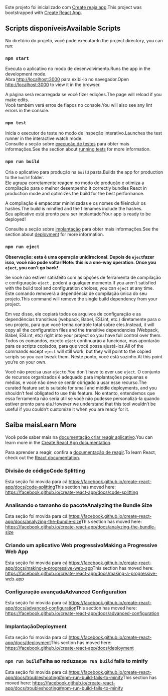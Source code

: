 <span data-ttu-id="5a6e1-101">Este projeto foi inicializado com [Create reaja app](https://github.com/facebook/create-react-app).</span><span class="sxs-lookup"><span data-stu-id="5a6e1-101">This project was bootstrapped with [Create React App](https://github.com/facebook/create-react-app).</span></span>

## <a name="available-scripts"></a><span data-ttu-id="5a6e1-102">Scripts disponíveis</span><span class="sxs-lookup"><span data-stu-id="5a6e1-102">Available Scripts</span></span>

<span data-ttu-id="5a6e1-103">No diretório do projeto, você pode executar:</span><span class="sxs-lookup"><span data-stu-id="5a6e1-103">In the project directory, you can run:</span></span>

### `npm start`

<span data-ttu-id="5a6e1-104">Executa o aplicativo no modo de desenvolvimento.</span><span class="sxs-lookup"><span data-stu-id="5a6e1-104">Runs the app in the development mode.</span></span><br />
<span data-ttu-id="5a6e1-105">Abra [http://localhost:3000](http://localhost:3000) para exibi-lo no navegador.</span><span class="sxs-lookup"><span data-stu-id="5a6e1-105">Open [http://localhost:3000](http://localhost:3000) to view it in the browser.</span></span>

<span data-ttu-id="5a6e1-106">A página será recarregada se você fizer edições.</span><span class="sxs-lookup"><span data-stu-id="5a6e1-106">The page will reload if you make edits.</span></span><br />
<span data-ttu-id="5a6e1-107">Você também verá erros de fiapos no console.</span><span class="sxs-lookup"><span data-stu-id="5a6e1-107">You will also see any lint errors in the console.</span></span>

### `npm test`

<span data-ttu-id="5a6e1-108">Inicia o executor de teste no modo de inspeção interativo.</span><span class="sxs-lookup"><span data-stu-id="5a6e1-108">Launches the test runner in the interactive watch mode.</span></span><br />
<span data-ttu-id="5a6e1-109">Consulte a seção sobre [execução de testes](https://facebook.github.io/create-react-app/docs/running-tests) para obter mais informações.</span><span class="sxs-lookup"><span data-stu-id="5a6e1-109">See the section about [running tests](https://facebook.github.io/create-react-app/docs/running-tests) for more information.</span></span>

### `npm run build`

<span data-ttu-id="5a6e1-110">Cria o aplicativo para produção na `build` pasta.</span><span class="sxs-lookup"><span data-stu-id="5a6e1-110">Builds the app for production to the `build` folder.</span></span><br />
<span data-ttu-id="5a6e1-111">Ele agrupa corretamente reagem no modo de produção e otimiza a compilação para o melhor desempenho.</span><span class="sxs-lookup"><span data-stu-id="5a6e1-111">It correctly bundles React in production mode and optimizes the build for the best performance.</span></span>

<span data-ttu-id="5a6e1-112">A compilação é empacotar minimizadas e os nomes de fileincluir os hashes.</span><span class="sxs-lookup"><span data-stu-id="5a6e1-112">The build is minified and the filenames include the hashes.</span></span><br />
<span data-ttu-id="5a6e1-113">Seu aplicativo está pronto para ser implantado!</span><span class="sxs-lookup"><span data-stu-id="5a6e1-113">Your app is ready to be deployed!</span></span>

<span data-ttu-id="5a6e1-114">Consulte a seção sobre [implantação](https://facebook.github.io/create-react-app/docs/deployment) para obter mais informações.</span><span class="sxs-lookup"><span data-stu-id="5a6e1-114">See the section about [deployment](https://facebook.github.io/create-react-app/docs/deployment) for more information.</span></span>

### `npm run eject`

<span data-ttu-id="5a6e1-115">**Observação: esta é uma operação unidirecional. Depois de `eject`fazer isso, você não pode voltar!**</span><span class="sxs-lookup"><span data-stu-id="5a6e1-115">**Note: this is a one-way operation. Once you `eject`, you can’t go back!**</span></span>

<span data-ttu-id="5a6e1-116">Se você não estiver satisfeito com as opções de ferramenta de compilação e configuração `eject` , poderá a qualquer momento.</span><span class="sxs-lookup"><span data-stu-id="5a6e1-116">If you aren’t satisfied with the build tool and configuration choices, you can `eject` at any time.</span></span> <span data-ttu-id="5a6e1-117">Este comando removerá a dependência de compilação única do seu projeto.</span><span class="sxs-lookup"><span data-stu-id="5a6e1-117">This command will remove the single build dependency from your project.</span></span>

<span data-ttu-id="5a6e1-118">Em vez disso, ele copiará todos os arquivos de configuração e as dependências transitivas (webpack, Babel, ESLint, etc.) diretamente para o seu projeto, para que você tenha controle total sobre eles.</span><span class="sxs-lookup"><span data-stu-id="5a6e1-118">Instead, it will copy all the configuration files and the transitive dependencies (Webpack, Babel, ESLint, etc) right into your project so you have full control over them.</span></span> <span data-ttu-id="5a6e1-119">Todos os comandos, exceto `eject` continuarão a funcionar, mas apontarão para os scripts copiados, para que você possa ajustá-los.</span><span class="sxs-lookup"><span data-stu-id="5a6e1-119">All of the commands except `eject` will still work, but they will point to the copied scripts so you can tweak them.</span></span> <span data-ttu-id="5a6e1-120">Neste ponto, você está sozinho.</span><span class="sxs-lookup"><span data-stu-id="5a6e1-120">At this point you’re on your own.</span></span>

<span data-ttu-id="5a6e1-121">Você não precisa usar `eject`o.</span><span class="sxs-lookup"><span data-stu-id="5a6e1-121">You don’t have to ever use `eject`.</span></span> <span data-ttu-id="5a6e1-122">O conjunto de recursos organizados é adequado para implantações pequenas e médias, e você não deve se sentir obrigado a usar esse recurso.</span><span class="sxs-lookup"><span data-stu-id="5a6e1-122">The curated feature set is suitable for small and middle deployments, and you shouldn’t feel obligated to use this feature.</span></span> <span data-ttu-id="5a6e1-123">No entanto, entendemos que essa ferramenta não seria útil se você não pudesse personalizá-la quando estiver pronto para ela.</span><span class="sxs-lookup"><span data-stu-id="5a6e1-123">However we understand that this tool wouldn’t be useful if you couldn’t customize it when you are ready for it.</span></span>

## <a name="learn-more"></a><span data-ttu-id="5a6e1-124">Saiba mais</span><span class="sxs-lookup"><span data-stu-id="5a6e1-124">Learn More</span></span>

<span data-ttu-id="5a6e1-125">Você pode saber mais na [documentação criar reagir aplicativo](https://facebook.github.io/create-react-app/docs/getting-started).</span><span class="sxs-lookup"><span data-stu-id="5a6e1-125">You can learn more in the [Create React App documentation](https://facebook.github.io/create-react-app/docs/getting-started).</span></span>

<span data-ttu-id="5a6e1-126">Para aprender a reagir, confira a [documentação de reagir](https://reactjs.org/).</span><span class="sxs-lookup"><span data-stu-id="5a6e1-126">To learn React, check out the [React documentation](https://reactjs.org/).</span></span>

### <a name="code-splitting"></a><span data-ttu-id="5a6e1-127">Divisão de código</span><span class="sxs-lookup"><span data-stu-id="5a6e1-127">Code Splitting</span></span>

<span data-ttu-id="5a6e1-128">Esta seção foi movida para cá:https://facebook.github.io/create-react-app/docs/code-splitting</span><span class="sxs-lookup"><span data-stu-id="5a6e1-128">This section has moved here: https://facebook.github.io/create-react-app/docs/code-splitting</span></span>

### <a name="analyzing-the-bundle-size"></a><span data-ttu-id="5a6e1-129">Analisando o tamanho do pacote</span><span class="sxs-lookup"><span data-stu-id="5a6e1-129">Analyzing the Bundle Size</span></span>

<span data-ttu-id="5a6e1-130">Esta seção foi movida para cá:https://facebook.github.io/create-react-app/docs/analyzing-the-bundle-size</span><span class="sxs-lookup"><span data-stu-id="5a6e1-130">This section has moved here: https://facebook.github.io/create-react-app/docs/analyzing-the-bundle-size</span></span>

### <a name="making-a-progressive-web-app"></a><span data-ttu-id="5a6e1-131">Criando um aplicativo Web progressivo</span><span class="sxs-lookup"><span data-stu-id="5a6e1-131">Making a Progressive Web App</span></span>

<span data-ttu-id="5a6e1-132">Esta seção foi movida para cá:https://facebook.github.io/create-react-app/docs/making-a-progressive-web-app</span><span class="sxs-lookup"><span data-stu-id="5a6e1-132">This section has moved here: https://facebook.github.io/create-react-app/docs/making-a-progressive-web-app</span></span>

### <a name="advanced-configuration"></a><span data-ttu-id="5a6e1-133">Configuração avançada</span><span class="sxs-lookup"><span data-stu-id="5a6e1-133">Advanced Configuration</span></span>

<span data-ttu-id="5a6e1-134">Esta seção foi movida para cá:https://facebook.github.io/create-react-app/docs/advanced-configuration</span><span class="sxs-lookup"><span data-stu-id="5a6e1-134">This section has moved here: https://facebook.github.io/create-react-app/docs/advanced-configuration</span></span>

### <a name="deployment"></a><span data-ttu-id="5a6e1-135">Implantação</span><span class="sxs-lookup"><span data-stu-id="5a6e1-135">Deployment</span></span>

<span data-ttu-id="5a6e1-136">Esta seção foi movida para cá:https://facebook.github.io/create-react-app/docs/deployment</span><span class="sxs-lookup"><span data-stu-id="5a6e1-136">This section has moved here: https://facebook.github.io/create-react-app/docs/deployment</span></span>

### <a name="npm-run-build-fails-to-minify"></a><span data-ttu-id="5a6e1-137">`npm run build`Falha ao reduza</span><span class="sxs-lookup"><span data-stu-id="5a6e1-137">`npm run build` fails to minify</span></span>

<span data-ttu-id="5a6e1-138">Esta seção foi movida para cá:https://facebook.github.io/create-react-app/docs/troubleshooting#npm-run-build-fails-to-minify</span><span class="sxs-lookup"><span data-stu-id="5a6e1-138">This section has moved here: https://facebook.github.io/create-react-app/docs/troubleshooting#npm-run-build-fails-to-minify</span></span>
